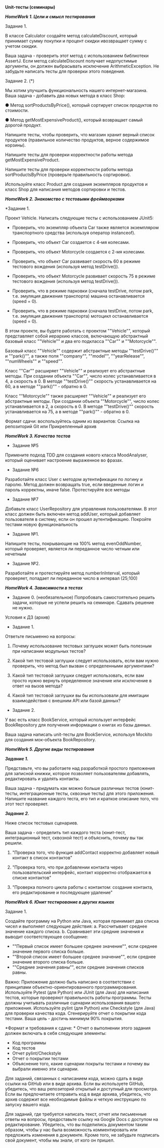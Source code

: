 **Unit-тесты (семинары)**

***HomeWork 1. Цели и смысл тестирования***

Задание 1.

В классе Calculator создайте метод calculateDiscount, который принимает сумму покупки и процент скидки ивозвращает сумму с учетом скидки.

Ваша задача - проверить этот метод с использованием библиотеки AssertJ. Если метод calculateDiscount получает недопустимые аргументы, он должен выбрасывать исключение ArithmeticException.
Не забудьте написать тесты для проверки этого поведения.


Задание 2. (*)

Мы хотим улучшить функциональность нашего интернет-магазина. Ваша задача - добавить два новых метода в класс Shop:

● Метод sortProductsByPrice(), который сортирует список продуктов по стоимости.

● Метод getMostExpensiveProduct(), который возвращает самый дорогой продукт.

Напишите тесты, чтобы проверить, что магазин хранит верный список продуктов (правильное количество продуктов, верное содержимое корзины). 

Напишите тесты для проверки корректности работы метода getMostExpensiveProduct.

Напишите тесты для проверки корректности работы метода sortProductsByPrice (проверьте правильность сортировки).

Используйте класс Product для создания экземпляров продуктов и класс Shop для написания методов сортировки и тестов.


***HomeWork 2. Знакомство с тестовыми фреймворками***

*Задание 1.

Проект Vehicle. Написать следующие тесты с использованием JUnit5:

- Проверить, что экземпляр объекта Car также является экземпляром транспортного средства (используя оператор instanceof).

- Проверить, что объект Car создается с 4-мя колесами.

- Проверить, что объект Motorcycle создается с 2-мя колесами.

- Проверить, что объект Car развивает скорость 60 в режиме тестового вождения (используя метод testDrive()).

- Проверить, что объект Motorcycle развивает скорость 75 в режиме тестового вождения (используя метод testDrive()).

- Проверить, что в режиме парковки (сначала testDrive, потом park, т.е. эмуляция движения транспорта) машина останавливается (speed = 0).

- Проверить, что в режиме парковки (сначала testDrive, потом park, т.е. эмуляция движения транспорта) мотоцикл останавливается (speed = 0).

В этом проекте, вы будете работать с проектом ""Vehicle"", который представляет собой иерархию классов, включающую абстрактный базовый класс ""Vehicle"" и два его подкласса ""Car"" и ""Motorcycle"".

Базовый класс ""Vehicle"" содержит абстрактные методы ""testDrive()"" и ""park()"", а также поля ""company"", ""model"", ""yearRelease"", ""numWheels"" и ""speed"".

Класс ""Car"" расширяет ""Vehicle"" и реализует его абстрактные методы. При создании объекта ""Car"", число колес устанавливается в 4, а скорость в 0. В методе ""testDrive()"" скорость устанавливается на 60, а в методе ""park()"" - обратно в 0.

Класс ""Motorcycle"" также расширяет ""Vehicle"" и реализует его абстрактные методы. При создании объекта ""Motorcycle"", число колес устанавливается в 2, а скорость в 0. В методе ""testDrive()"" скорость устанавливается на 75, а в методе ""park()"" - обратно в 0.

Формат сдачи: воспользуйтесь одним из вариантов: Ссылка на репозиторий Git или Прикрепленный архив


***HomeWork 3. Качество тестов***

- Задание №5

Примените подход TDD для создания нового класса MoodAnalyser, который оценивает настроение выраженное во фразах.

- Задание №6

Разработайте класс User с методом аутентификации по логину и паролю. Метод должен возвращать true, если введенные логин и пароль корректны, иначе false. Протестируйте все методы

- Задание №7

Добавьте класс UserRepository для управления пользователями. В этот класс должен быть включен метод addUser, который добавляет пользователя в систему, если он прошел аутентификацию. Покройте тестами новую функциональность

- Задание №1. 

Напишите тесты, покрывающие на 100% метод evenOddNumber, который проверяет, является ли переданное число четным или нечетным

- Задание №2. 

Разработайте и протестируйте метод numberInInterval, который проверяет, попадает ли переданное число в интервал (25;100)



***HomeWork 4. Зависимости в тестах***

- Задание 0. (необязательное) Попробовать самостоятельно решить задачи, которые не успели решить на семинаре. Сдавать решение не нужно.

Условия к ДЗ (архив)

- Задание 1. 

Ответьте письменно на вопросы:

1. Почему использование тестовых заглушек может быть полезным при написании модульных тестов?

2. Какой тип тестовой заглушки следует использовать, если вам нужно проверить, что метод был вызван с определенными аргументами?

3. Какой тип тестовой заглушки следует использовать, если вам просто нужно вернуть определенное значение или исключение в ответ на вызов метода?

4. Какой тип тестовой заглушки вы бы использовали для имитации  взаимодействия с внешним API или базой данных?

- Задание 2.

У вас есть класс BookService, который использует интерфейс BookRepository для получения информации о книгах из базы данных. 

Ваша задача написать unit-тесты для BookService, используя Mockito для создания мок-объекта BookRepository.


***HomeWork 5. Другие виды тестирования***

***Задание 1.*** 

Представьте, что вы работаете над разработкой простого приложения для записной книжки, которое позволяет пользователям добавлять, редактировать и удалять контакты.

Ваша задача - придумать как можно больше различных тестов (юнит-тесты, интеграционные тесты, сквозные тесты) для этого приложения. Напишите название каждого теста, его тип и краткое описание того, что этот тест проверяет.


***Задание 2.***

Ниже список тестовых сценариев. 

Ваша задача - определить тип каждого теста (юнит-тест, интеграционный тест, сквозной тест) и объяснить, почему вы так решили.

1. "Проверка того, что функция addContact корректно добавляет новый контакт в список контактов"

2. "Проверка того, что при добавлении контакта через пользовательский интерфейс, контакт корректно отображается в списке контактов"

3. "Проверка полного цикла работы с контактом: создание контакта, его редактирование и последующее удаление"


***HomeWork 6. Юнит тестирование в других языках***

Задание 1. 

Создайте программу на Python или Java, которая принимает два списка чисел и выполняет следующие действия:
a. Рассчитывает среднее значение каждого списка.
b. Сравнивает эти средние значения и выводит соответствующее сообщение:
- ""Первый список имеет большее среднее значение"", если среднее значение первого списка больше.
- ""Второй список имеет большее среднее значение"", если среднее значение второго списка больше.
- ""Средние значения равны"", если средние значения списков равны.

Важно:
Приложение должно быть написано в соответствии с принципами объектно-ориентированного программирования.
Используйте Pytest (для Python) или JUnit (для Java) для написания тестов, которые проверяют правильность работы программы. Тесты должны учитывать различные сценарии использования вашего приложения.
Используйте pylint (для Python) или Checkstyle (для Java) для проверки качества кода.
Сгенерируйте отчет о покрытии кода тестами. Ваша цель - достичь минимум 90% покрытия.

*Формат и требования к сдаче: *
Отчет о выполнении этого задания должен включать в себя следующие элементы:
- Код программы
- Код тестов
- Отчет pylint/Checkstyle
- Отчет о покрытии тестами
- Объяснение того, какие сценарии покрыты тестами и почему вы выбрали именно эти сценарии.

Для заданий, связанных с написанием кода, можно сдать в виде ссылки на GitHub или в виде архива. Если вы используете GitHub, убедитесь, что ваш репозиторий открытый и доступный для просмотра. Если вы предпочитаете отправить код в виде архива, убедитесь, что архив содержит все необходимые файлы и четкую инструкцию по запуску вашего кода.

Для заданий, где требуется написать текст, отчет или письменные ответы на вопросы, предоставьте ссылку на Google Docs с доступом на редактирование. Убедитесь, что вы поделились документом таким образом, чтобы у нас была возможность комментировать или предложить изменения в документе. Кроме того, не забудьте подписать свой документ, чтобы мы знали, от кого он пришел.